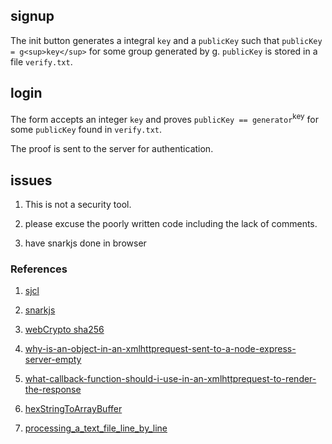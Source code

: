 ## signup

The init button generates a integral `key` and a `publicKey` such that `publicKey = g<sup>key</sup>` for some group generated by g.
`publicKey` is stored in a file `verify.txt`.

## login
The form accepts an integer `key` and proves `publicKey == generator`<sup>key</sup> for some `publicKey` found in `verify.txt`.

The proof is sent to the server for authentication.

## issues
1. This is not a security tool.

1. please excuse the poorly written code including the lack of comments.

2. have snarkjs done in browser

### References

1. [sjcl](https://github.com/bitwiseshiftleft/sjcl/)

2. [snarkjs](https://github.com/iden3/snarkjs)

2. [webCrypto sha256](//https://jameshfisher.com/2017/10/30/web-cryptography-api-hello-world/)

6. [why-is-an-object-in-an-xmlhttprequest-sent-to-a-node-express-server-empty](https://stackoverflow.com/questions/32084571/why-is-an-object-in-an-xmlhttprequest-sent-to-a-node-express-server-empty?noredirect=1&lq=1)

7. [what-callback-function-should-i-use-in-an-xmlhttprequest-to-render-the-response](https://stackoverflow.com/questions/42942176/what-callback-function-should-i-use-in-an-xmlhttprequest-to-render-the-response)

8. [hexStringToArrayBuffer](https://gist.github.com/don/871170d88cf6b9007f7663fdbc23fe09)

9. [processing_a_text_file_line_by_line](https://developer.mozilla.org/en-US/docs/Web/API/Fetch_API/Using_Fetch#processing_a_text_file_line_by_line)
